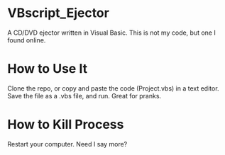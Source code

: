 # VBscript_Ejector
A CD/DVD ejector written in Visual Basic. This is not my code, but one I found online.
# How to Use It
Clone the repo, or copy and paste the code (Project.vbs) in a text editor. Save the file as a .vbs file, and run.
Great for pranks.
# How to Kill Process
Restart your computer. Need I say more?

